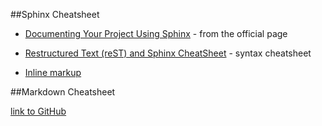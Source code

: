 ##Sphinx Cheatsheet

* [Documenting Your Project Using Sphinx](https://pythonhosted.org/an_example_pypi_project/sphinx.html#documenting-your-project-using-sphinx) - from the official page

* [Restructured Text (reST) and Sphinx CheatSheet](http://thomas-cokelaer.info/tutorials/sphinx/rest_syntax.html) - syntax cheatsheet

* [Inline markup](http://sphinx-doc.org/markup/inline.html) 

##Markdown Cheatsheet

[link to GitHub](https://github.com/adam-p/markdown-here/wiki/Markdown-Cheatsheet)
